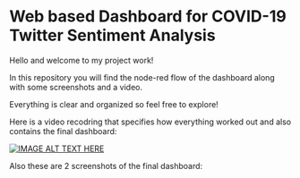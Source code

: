 # Web based Dashboard for COVID-19 Twitter Sentiment Analysis

Hello and welcome to my project work! 

In this repository you will find the node-red flow of the dashboard along with some screenshots and a video.

Everything is clear and organized so feel free to explore!

Here is a video recodring that specifies how everything worked out and also contains the final dashboard:</br>

[![IMAGE ALT TEXT HERE](https://img.youtube.com/vi/S9s0b87mE_8/0.jpg)](https://www.youtube.com/watch?v=S9s0b87mE_8)


Also these are 2 screenshots of the final dashboard:


